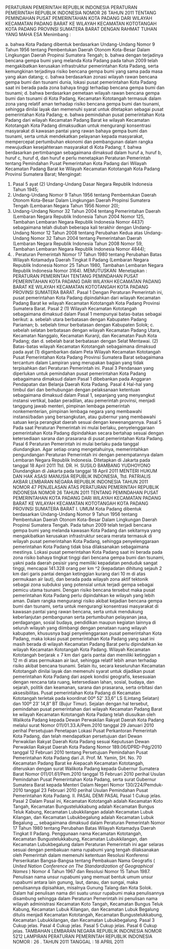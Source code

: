  PERATURAN PEMERINTAH REPUBLIK INDONESIA PERATURAN PEMERINTAH REPUBLIK INDONESIA NOMOR 26 TAHUN 2011 TENTANG PEMINDAHAN PUSAT PEMERINTAHAN KOTA PADANG DARI WILAYAH KECAMATAN PADANG BARAT KE WILAYAH KECAMATAN KOTOTANGAH KOTA PADANG PROVINSI SUMATERA BARAT
DENGAN RAHMAT TUHAN YANG MAHA ESA
Menimbang :

a. bahwa Kota Padang dibentuk berdasarkan Undang-Undang Nomor 9 Tahun 1956 tentang Pembentukan Daerah Otonom Kota-Besar Dalam Lingkungan Daerah Propinsi Sumatera Tengah;
b. bahwa dengan terjadinya bencana gempa bumi yang melanda Kota Padang pada tahun 2009 telah mengakibatkan kerusakan infrastruktur pemerintahan Kota Padang, serta kemungkinan terjadinya risiko bencana gempa bumi yang sama pada masa yang akan datang;
c. bahwa berdasarkan zonasi wilayah rawan bencana gempa bumi dan tsunami dunia, lokasi pusat pemerintahan Kota Padang saat ini berada pada zona bahaya tinggi terhadap bencana gempa bumi dan tsunami;
d. bahwa berdasarkan pemetaan wilayah rawan bencana gempa bumi dan tsunami di Kota Padang, Kecamatan Kototangah termasuk dalam zona yang relatif aman terhadap risiko bencana gempa bumi dan tsunami, sehingga dinilai layak dan memenuhi syarat untuk ditetapkan sebagai pusat pemerintahan Kota Padang;
e. bahwa pemindahan pusat pemerintahan Kota Padang dari wilayah Kecamatan Padang Barat ke wilayah Kecamatan Kototangah Kota Padang dimaksudkan untuk mengurangi konsentrasi masyarakat di kawasan pantai yang rawan bahaya gempa bumi dan tsunami, serta untuk mendekatkan pelayanan kepada masyarakat, mempercepat pertumbuhan ekonomi dan pembangunan dalam rangka mewujudkan kesejahteraan masyarakat di Kota Padang;
f. bahwa berdasarkan pertimbangan sebagaimana dimaksud dalam huruf a, huruf b, huruf c, huruf d, dan huruf e perlu menetapkan Peraturan Pemerintah tentang Pemindahan Pusat Pemerintahan Kota Padang dari Wilayah Kecamatan Padang Barat ke Wilayah Kecamatan Kototangah Kota Padang Provinsi Sumatera Barat;
Mengingat:

1. Pasal 5 ayat (2) Undang-Undang Dasar Negara Republik Indonesia Tahun 1945;
2. Undang-Undang Nomor 9 Tahun 1956 tentang Pembentukan Daerah Otonom Kota-Besar Dalam Lingkungan Daerah Propinsi Sumatera Tengah (Lembaran Negara Tahun 1956 Nomor 20);
3. Undang-Undang Nomor 32 Tahun 2004 tentang Pemerintahan Daerah (Lembaran Negara Republik Indonesia Tahun 2004 Nomor 125, Tambahan Lembaran Negara Republik Indonesia Nomor 4437) sebagaimana telah diubah beberapa kali terakhir dengan Undang-Undang Nomor 12 Tahun 2008 tentang Perubahan Kedua atas Undang-Undang Nomor 32 Tahun 2004 tentang Pemerintahan Daerah (Lembaran Negara Republik Indonesia Tahun 2008 Nomor 59, Tambahan Lembaran Negara Republik Indonesia Nomor 4844);
4. . Peraturan Pemerintah Nomor 17 Tahun 1980 tentang Perubahan Batas Wilayah Kotamadya Daerah Tingkat II Padang (Lembaran Negara Republik Indonesia Nomor 25 Tahun 1980, Tambahan Lembaran Negara Republik Indonesia Nomor 3164).
MEMUTUSKAN:
 Menetapkan : PERATURAN PEMERINTAH TENTANG PEMINDAHAN PUSAT PEMERINTAHAN KOTA PADANG DARI WILAYAH KECAMATAN PADANG BARAT KE WILAYAH KECAMATAN KOTOTANGAH KOTA PADANG PROVINSI SUMATERA BARAT.
Pasal 1
Dengan Peraturan Pemerintah ini, pusat pemerintahan Kota Padang dipindahkan dari wilayah Kecamatan Padang Barat ke wilayah Kecamatan Kototangah Kota Padang Provinsi Sumatera Barat.
Pasal 2
(1) Wilayah Kecamatan Kototangah sebagaimana dimaksud dalam Pasal 1 mempunyai batas-batas sebagai berikut:
a. sebelah utara berbatasan dengan Kabupaten Padang Pariaman;
b. sebelah timur berbatasan dengan Kabupaten Solok;
c. sebelah selatan berbatasan dengan wilayah Kecamatan Padang Utara, Kecamatan Nanggalo, Kecamatan Kuranji, dan Kecamatan Pauh Kota Padang; dan
d. sebelah barat berbatasan dengan Selat Mentawai.
(2) Batas-batas wilayah Kecamatan Kototangah sebagaimana dimaksud pada ayat (1) digambarkan dalam Peta Wilayah Kecamatan Kototangah Pusat Pemerintahan Kota Padang Provinsi Sumatera Barat sebagaimana tercantum dalam Lampiran yang merupakan bagian yang tidak terpisahkan dari Peraturan Pemerintah ini.
Pasal 3
Pendanaan yang diperlukan untuk pemindahan pusat pemerintahan Kota Padang sebagaimana dimaksud dalam Pasal 1 dibebankan pada Anggaran Pendapatan dan Belanja Daerah Kota Padang.
Pasal 4
Hal-hal yang timbul dari dan berhubungan dengan pelaksanaan ketentuan sebagaimana dimaksud dalam Pasal 1, sepanjang yang menyangkut instansi vertikal, badan peradilan, atau pemerintah provinsi, menjadi tanggung jawab menteri, pimpinan lembaga pemerintah nonkementerian, pimpinan lembaga negara yang membawahi instansi/badan yang bersangkutan, atau gubernur yang membawahi satuan kerja perangkat daerah sesuai dengan kewenangannya.
Pasal 5
Pada saat Peraturan Pemerintah ini mulai berlaku, penyelenggaraan pemerintahan Kota Padang dipindahkan secara bertahap sesuai dengan ketersediaan sarana dan prasarana di pusat pemerintahan Kota Padang.
Pasal 6
Peraturan Pemerintah ini mulai berlaku pada tanggal diundangkan.
Agar setiap orang mengetahuinya, memerintahkan pengundangan Peraturan Pemerintah ini dengan penempatannya dalam Lembaran Negara Republik Indonesia. Ditetapkan di Jakarta pada tanggal 18 April 2011 Ttd. DR. H. SUSILO BAMBANG YUDHOYONO Diundangkan di Jakarta pada tanggal 18 April 2011 MENTERI HUKUM DAN HAK ASASI MANUSIA REPUBLIK INDONESIA, Ttd. PATRIALIS AKBAR LEMBARAN NEGARA REPUBLIK INDONESIA TAHUN 2011 NOMOR 47 PENJELASAN ATAS PERATURAN PEMERINTAH REPUBLIK INDONESIA NOMOR 26 TAHUN 2011 TENTANG PEMINDAHAN PUSAT PEMERINTAHAN KOTA PADANG DARI WILAYAH KECAMATAN PADANG BARAT KE WILAYAH KECAMATAN KOTOTANGAH KOTA PADANG PROVINSI SUMATERA BARAT I. UMUM Kota Padang dibentuk berdasarkan Undang-Undang Nomor 9 Tahun 1956 tentang Pembentukan Daerah Otonom Kota-Besar Dalam Lingkungan Daerah Propinsi Sumatera Tengah. Pada tahun 2009 telah terjadi bencana gempa bumi yang melanda kawasan Kota Padang dan sekitarnya yang mengakibatkan kerusakan infrastruktur secara merata termasuk di wilayah pusat pemerintahan Kota Padang, sehingga penyelenggaraan pemerintahan Kota Padang tidak bisa dilaksanakan sebagaimana mestinya. Lokasi pusat pemerintahan Kota Padang saat ini berada pada zona risiko bahaya tingkat tinggi dari bencana gempa bumi dan tsunami, yakni pada daerah pesisir yang memiliki kepadatan penduduk sangat tinggi, mencapai 141.328 orang per km ^2 (kepadatan dihitung sejauh 2 km dari garis pantai dengan ketinggian kurang dari 10 m di atas permukaan air laut), dan berada pada wilayah zona aktif tektonik sebagai zona subduksi yang potensial untuk terjadi gempa sebagai pemicu utama tsunami. Dengan risiko bencana tersebut maka pusat pemerintahan Kota Padang perlu dipindahkan ke wilayah yang lebih aman. Dalam rangka mengurangi risiko akibat kejadian bencana gempa bumi dan tsunami, serta untuk mengurangi konsentrasi masyarakat di kawasan pantai yang rawan bencana, serta untuk mendukung keberlanjutan pembangunan serta pertumbuhan pelayanan jasa, perdagangan, sosial budaya, pendidikan maupun kegiatan lainnya di seluruh wilayah yang diimbangi dengan penataan ruang wilayah kabupaten, khususnya bagi penyelenggaraan pusat pemerintahan Kota Padang, maka lokasi pusat pemerintahan Kota Padang yang saat ini masih berada di wilayah Kecamatan Padang Barat perlu dipindahkan ke wilayah Kecamatan Kototangah Kota Padang. Wilayah Kecamatan Kototangah berjarak ± 7 km dari garis pantai dan memiliki ketinggian ± 12 m di atas permukaan air laut, sehingga relatif lebih aman terhadap risiko akibat bencana tsunami. Selain itu, secara keseluruhan Kecamatan Kototangah dinilai layak dan memenuhi syarat untuk dijadikan pusat pemerintahan Kota Padang dari aspek kondisi geografis, kesesuaian dengan rencana tata ruang, ketersediaan lahan, sosial, budaya, dan sejarah, politik dan keamanan, sarana dan prasarana, serta orbitasi dan aksesibilitas. Pusat pemerintahan Kota Padang di Kecamatan Kototangah terletak pada koordinat 00º 52’ 33,6” LS (Lintang Selatan) dan 100º 23’ 14,8” BT (Bujur Timur). Sejalan dengan hal tersebut, pemindahan pusat pemerintahan dari wilayah Kecamatan Padang Barat ke wilayah Kecamatan Kototangah Kota Padang telah diusulkan oleh Walikota Padang kepada Dewan Perwakilan Rakyat Daerah Kota Padang melalui surat Nomor 011/01.33.A/Pem.2010 tanggal 29 Januari 2010 perihal Persetujuan Penetapan Lokasi Pusat Perkantoran Pemerintah Kota Padang, dan telah mendapatkan persetujuan dari Dewan Perwakilan Rakyat Daerah Kota Padang sesuai Keputusan Dewan Perwakilan Rakyat Daerah Kota Padang Nomor 189.06/DPRD-Pdg/2010 tanggal 12 Februari 2010 tentang Persetujuan Pemindahan Pusat Pemerintahan Kota Padang dari Jl. Prof. M. Yamin, SH. No. 70 Kecamatan Padang Barat ke Aiepacah Kecamatan Kototangah, diteruskan dengan surat Walikota Padang kepada Gubernur Sumatera Barat Nomor 011/01.61/Pem.2010 tanggal 15 Februari 2010 perihal Usulan Pemindahan Pusat Pemerintahan Kota Padang, serta surat Gubernur Sumatera Barat kepada Menteri Dalam Negeri Nomor 130/224/Pemduk-2010 tanggal 23 Februari 2010 perihal Usulan Pemindahan Pusat Pemerintahan Kota Padang. II. PASAL DEMI PASAL
Pasal 1
Cukup jelas.
Pasal 2
Dalam Pasal ini, Kecamatan Kototangah adalah Kecamatan Koto Tangah, Kecamatan Bungustelukkabung adalah Kecamatan Bungus Teluk Kabung, Kecamatan Lubukkilangan adalah Kecamatan Lubuk Kilangan, dan Kecamatan Lubukbegalung adalah Kecamatan Lubuk Begalung __ sebagaimana dimaksud dalam Peraturan Pemerintah Nomor 17 Tahun 1980 tentang Perubahan Batas Wilayah Kotamadya Daerah Tingkat II Padang. Penggunaan nama Kecamatan Kototangah, Kecamatan Bungustelukkabung, Kecamatan Lubukkilangan, dan Kecamatan Lubukbegalung dalam Peraturan Pemerintah ini agar selaras sesuai dengan pembakuan nama rupabumi yang tengah dilaksanakan oleh Pemerintah dalam memenuhi ketentuan Resolusi Konferensi Perserikatan Bangsa-Bangsa tentang Pembakuan Nama Geografis ( _United Nation Conference on The Standardization of Geographical_ _Names_ ) Nomor 4 Tahun 1967 dan Resolusi Nomor 15 Tahun 1987. Penulisan nama unsur rupabumi yang memuat bentuk umum unsur rupabumi antara lain gunung, laut, danau, dan sungai, maka penulisannya dipisahkan, misalnya Gunung Talang dan Kota Solok. Dalam hal penulisan nama diri suatu unsur rupabumi maka penulisannya disambung sehingga dalam Peraturan Pemerintah ini penulisan nama wilayah administrasi Kecamatan Koto Tangah, Kecamatan Bungus Teluk Kabung, Kecamatan Lubuk Kilangan, dan Kecamatan Lubuk Begalung ditulis menjadi Kecamatan Kototangah, Kecamatan Bungustelukkabung, Kecamatan Lubukkilangan, dan Kecamatan Lubukbegalung.
Pasal 3
Cukup jelas.
Pasal 4
Cukup jelas.
Pasal 5
Cukup jelas.
Pasal 6
Cukup jelas. TAMBAHAN LEMBARAN NEGARA REPUBLIK INDONESIA NOMOR 5212 LAMPIRAN PERATURAN PEMERINTAH REPUBLIK INDONESIA NOMOR : 26 . TAHUN 2011 TANGGAL : 18 APRIL 2011